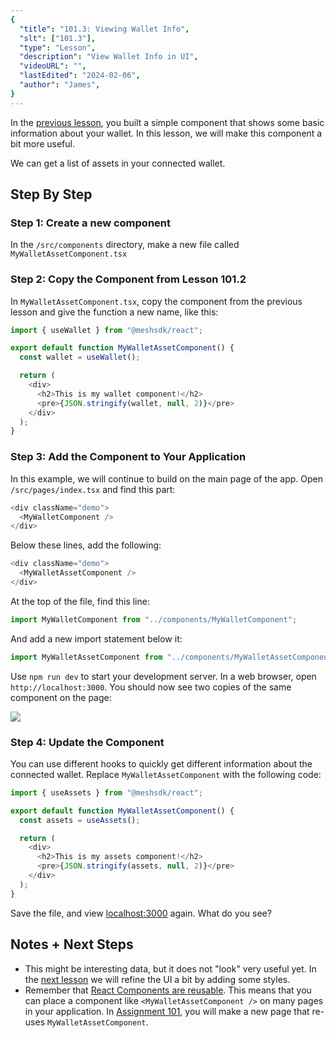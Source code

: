 ```yaml
---
{
  "title": "101.3: Viewing Wallet Info",
  "slt": ["101.3"],
  "type": "Lesson",
  "description": "View Wallet Info in UI",
  "videoURL": "",
  "lastEdited": "2024-02-06",
  "author": "James",
}
---
```


In the [previous lesson](/course/module/101/1012), you built a simple component that shows some basic information about your wallet. In this lesson, we will make this component a bit more useful.

We can get a list of assets in your connected wallet.

## Step By Step

### Step 1: Create a new component

In the `/src/components` directory, make a new file called `MyWalletAssetComponent.tsx`

### Step 2: Copy the Component from Lesson 101.2

In `MyWalletAssetComponent.tsx`, copy the component from the previous lesson and give the function a new name, like this:

```typescript
import { useWallet } from "@meshsdk/react";

export default function MyWalletAssetComponent() {
  const wallet = useWallet();

  return (
    <div>
      <h2>This is my wallet component!</h2>
      <pre>{JSON.stringify(wallet, null, 2)}</pre>
    </div>
  );
}
```

### Step 3: Add the Component to Your Application

In this example, we will continue to build on the main page of the app. Open `/src/pages/index.tsx` and find this part:

```typescript
<div className="demo">
  <MyWalletComponent />
</div>
```

Below these lines, add the following:

```typescript
<div className="demo">
  <MyWalletAssetComponent />
</div>
```

At the top of the file, find this line:

```typescript
import MyWalletComponent from "../components/MyWalletComponent";
```

And add a new import statement below it:

```typescript
import MyWalletAssetComponent from "../components/MyWalletAssetComponent";
```

Use `npm run dev` to start your development server. In a web browser, open `http://localhost:3000`. You should now see two copies of the same component on the page:

![](/course/images/101/two-components.png)

### Step 4: Update the Component

You can use different hooks to quickly get different information about the connected wallet. Replace `MyWalletAssetComponent` with the following code:

```typescript
import { useAssets } from "@meshsdk/react";

export default function MyWalletAssetComponent() {
  const assets = useAssets();

  return (
    <div>
      <h2>This is my assets component!</h2>
      <pre>{JSON.stringify(assets, null, 2)}</pre>
    </div>
  );
}
```

Save the file, and view [localhost:3000](http://localhost:3000) again. What do you see?

## Notes + Next Steps

- This might be interesting data, but it does not "look" very useful yet. In the [next lesson](/course/module/101/1014) we will refine the UI a bit by adding some styles.
- Remember that [React Components are reusable](https://react.dev/learn/your-first-component). This means that you can place a component like `<MyWalletAssetComponent />` on many pages in your application. In [Assignment 101](/course/module/101/assignment101), you will make a new page that re-uses `MyWalletAssetComponent`.
